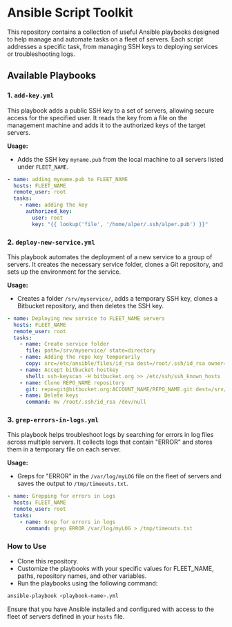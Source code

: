 # Ansible Script Toolkit

This repository contains a collection of useful Ansible playbooks designed to help manage and automate tasks on a fleet of servers. Each script addresses a specific task, from managing SSH keys to deploying services or troubleshooting logs.

## Available Playbooks

### 1. `add-key.yml`
This playbook adds a public SSH key to a set of servers, allowing secure access for the specified user. It reads the key from a file on the management machine and adds it to the authorized keys of the target servers.

**Usage:**
- Adds the SSH key `myname.pub` from the local machine to all servers listed under `FLEET_NAME`.

```yaml
- name: adding myname.pub to FLEET_NAME
  hosts: FLEET_NAME
  remote_user: root
  tasks:
    - name: adding the key
      authorized_key:
        user: root
        key: "{{ lookup('file', '/home/alper/.ssh/alper.pub') }}"
```

### 2. `deploy-new-service.yml`
This playbook automates the deployment of a new service to a group of servers. It creates the necessary service folder, clones a Git repository, and sets up the environment for the service.


**Usage:**
- Creates a folder `/srv/myservice/`, adds a temporary SSH key, clones a Bitbucket repository, and then deletes the SSH key.

```yaml
- name: Deploying new service to FLEET_NAME servers
  hosts: FLEET_NAME
  remote_user: root
  tasks:
    - name: Create service folder
      file: path=/srv/myservice/ state=directory
    - name: Adding the repo key temporarily
      copy: src=/etc/ansible/files/id_rsa dest=/root/.ssh/id_rsa owner=root group=root mode=0600
    - name: Accept bitbucket hostkey
      shell: ssh-keyscan -H bitbucket.org >> /etc/ssh/ssh_known_hosts
    - name: Clone REPO_NAME repository
      git: repo=git@bitbucket.org:ACCOUNT_NAME/REPO_NAME.git dest=/srv/myservice/ accept_hostkey=yes
    - name: Delete keys
      command: mv /root/.ssh/id_rsa /dev/null
```

### 3. `grep-errors-in-logs.yml`
This playbook helps troubleshoot logs by searching for errors in log files across multiple servers. It collects logs that contain "ERROR" and stores them in a temporary file on each server.

**Usage:**
- Greps for "ERROR" in the `/var/log/myLOG` file on the fleet of servers and saves the output to `/tmp/timeouts.txt`.

```yaml
- name: Grepping for errors in Logs
  hosts: FLEET_NAME
  remote_user: root
  tasks:
    - name: Grep for errors in logs
      command: grep ERROR /var/log/myLOG > /tmp/timeouts.txt
```

### How to Use
- Clone this repository.
- Customize the playbooks with your specific values for FLEET_NAME, paths, repository names, and other variables.
- Run the playbooks using the following command:
```bash
ansible-playbook <playbook-name>.yml
```
Ensure that you have Ansible installed and configured with access to the fleet of servers defined in your `hosts` file.
